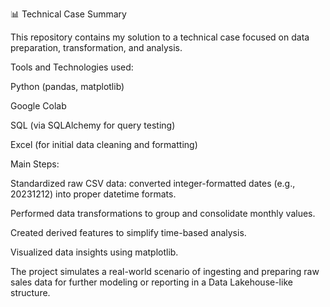 📊 Technical Case Summary

This repository contains my solution to a technical case focused on data preparation, transformation, and analysis.

Tools and Technologies used:

Python (pandas, matplotlib)

Google Colab

SQL (via SQLAlchemy for query testing)

Excel (for initial data cleaning and formatting)

Main Steps:

Standardized raw CSV data: converted integer-formatted dates (e.g., 20231212) into proper datetime formats.

Performed data transformations to group and consolidate monthly values.

Created derived features to simplify time-based analysis.

Visualized data insights using matplotlib.

The project simulates a real-world scenario of ingesting and preparing raw sales data for further modeling or reporting in a Data Lakehouse-like structure.

